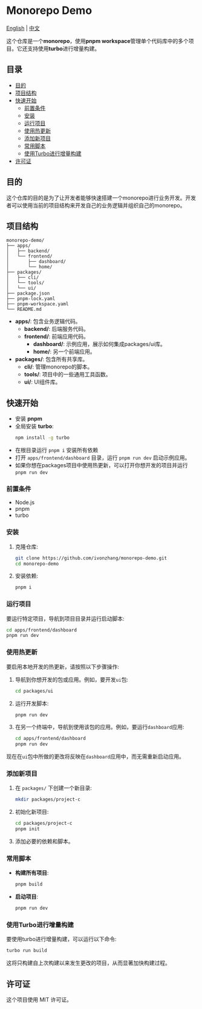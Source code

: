 # Monorepo Demo

[English](./README.md) | [中文](./README.zh-cn.md)

这个仓库是一个**monorepo**，使用**pnpm workspace**管理单个代码库中的多个项目。它还支持使用**turbo**进行增量构建。

## 目录

- [目的](#目的)
- [项目结构](#项目结构)
- [快速开始](#快速开始)
  - [前置条件](#前置条件)
  - [安装](#安装)
  - [运行项目](#运行项目)
  - [使用热更新](#使用热更新)
  - [添加新项目](#添加新项目)
  - [常用脚本](#常用脚本)
  - [使用Turbo进行增量构建](#使用turbo进行增量构建)
- [许可证](#许可证)

## 目的

这个仓库的目的是为了让开发者能够快速搭建一个monorepo进行业务开发。开发者可以使用当前的项目结构来开发自己的业务逻辑并组织自己的monorepo。

## 项目结构

```
monorepo-demo/
├── apps/
│   ├── backend/
│   └── frontend/
│       ├── dashboard/
│       └── home/
├── packages/
│   ├── cli/
│   └── tools/
│   └── ui/
├── package.json
├── pnpm-lock.yaml
├── pnpm-workspace.yaml
└── README.md
```

- **apps/**: 包含业务逻辑代码。
  - **backend/**: 后端服务代码。
  - **frontend/**: 前端应用代码。
    - **dashboard/**: 示例应用，展示如何集成packages/ui库。
    - **home/**: 另一个前端应用。
- **packages/**: 包含所有共享库。
  - **cli/**: 管理monorepo的脚本。
  - **tools/**: 项目中的一些通用工具函数。
  - **ui/**: UI组件库。

## 快速开始

- 安装 **pnpm**
- 全局安装 **turbo**:
    ```sh
    npm install -g turbo
    ```
- 在根目录运行 `pnpm i` 安装所有依赖
- 打开 `apps/frontend/dashboard` 目录，运行 `pnpm run dev` 启动示例应用。
- 如果你想在packages项目中使用热更新，可以打开你想开发的项目并运行 `pnpm run dev`

### 前置条件

- Node.js
- pnpm
- turbo

### 安装

1. 克隆仓库:
    ```sh
    git clone https://github.com/ivonzhang/monorepo-demo.git
    cd monorepo-demo
    ```

2. 安装依赖:
    ```sh
    pnpm i
    ```

### 运行项目

要运行特定项目，导航到项目目录并运行启动脚本:

```sh
cd apps/frontend/dashboard
pnpm run dev
```

### 使用热更新

要启用本地开发的热更新，请按照以下步骤操作:

1. 导航到你想开发的包或应用。例如，要开发`ui`包:
    ```sh
    cd packages/ui
    ```

2. 运行开发脚本:
    ```sh
    pnpm run dev
    ```

3. 在另一个终端中，导航到使用该包的应用。例如，要运行`dashboard`应用:
    ```sh
    cd apps/frontend/dashboard
    pnpm run dev
    ```

现在在`ui`包中所做的更改将反映在`dashboard`应用中，而无需重新启动应用。

### 添加新项目

1. 在 `packages/` 下创建一个新目录:
    ```sh
    mkdir packages/project-c
    ```

2. 初始化新项目:
    ```sh
    cd packages/project-c
    pnpm init
    ```

3. 添加必要的依赖和脚本。

### 常用脚本

- **构建所有项目**:
    ```sh
    pnpm build
    ```

- **启动项目**:
    ```sh
    pnpm run dev
    ```

### 使用Turbo进行增量构建

要使用turbo进行增量构建，可以运行以下命令:

```sh
turbo run build
```

这将只构建自上次构建以来发生更改的项目，从而显著加快构建过程。

## 许可证

这个项目使用 MIT 许可证。
